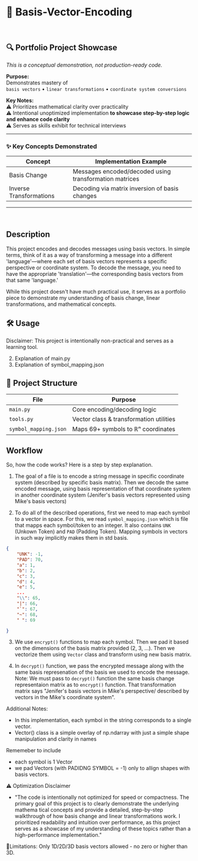 # 🧮 Basis-Vector-Encoding
<!-- # 🚧🏗️ In Progress... -->
<br>

## **🔍 Portfolio Project Showcase**  
*This is a conceptual demonstration, not production-ready code.*  

**Purpose:**  
Demonstrates mastery of  
`basis vectors` • `linear transformations` • `coordinate system conversions`  

**Key Notes:**  
⚠️ Prioritizes mathematical clarity over practicality  
⚠️ Intentional unoptimized implementation **to showcase step-by-step logic and enhance code clarity**  
⚠️ Serves as skills exhibit for technical interviews  

---

### **✨ Key Concepts Demonstrated**  
| **Concept**               | **Implementation Example**                      |  
|---------------------------|-------------------------------------------------|  
| Basis Change               | Messages encoded/decoded using transformation matrices |  
| Inverse Transformations    | Decoding via matrix inversion of basis changes  |  

---



<br>

## Description

This project encodes and decodes messages using basis vectors. 
In simple terms, think of it as a way of transforming a message into a different 'language'—where each set of basis vectors represents a specific perspective or coordinate system. To decode the message, you need to have the appropriate 'translation'—the corresponding basis vectors from that same 'language.' 

While this project doesn't have much practical use, it serves as a portfolio piece to demonstrate my understanding of basis change, linear transformations, and mathematical concepts.


## 🛠️ Usage

Disclaimer: This project is intentionally non-practical and serves as a learning tool.

2. Explanation of main.py
3. Explanation of symbol_mapping.json



## **📂 Project Structure**  
| File                     | Purpose                                  |  
|--------------------------|------------------------------------------|  
| `main.py`                | Core encoding/decoding logic            |  
| `tools.py`               | Vector class & transformation utilities |  
| `symbol_mapping.json`    | Maps 69+ symbols to ℝⁿ coordinates      |  


## Workflow

So, how the code works? Here is a step by step explanation.

1. The goal of a file is to encode a string message in specific coordinate system (described by specific basis matrix). Then we decode the same encoded message, using basis representation of that coordinate system in another coordinate system (Jenifer's basis vectors represented using Mike's basis vectors)

2. To do all of the described operations, first we need to map each symbol to a vector in space. For this, we read `symbol_mapping.json` which is file that mapps each symbol/token to an integer.
It also contains `UNK` (Unkown Token) and `PAD` (Padding Token). Mapping symbols in vectors in such way implicitly makes them in std basis.
```json
{
    "UNK": -1,
    "PAD": 70,
    "a": 1,
    "b": 2,
    "c": 3,
    "d": 4,
    "e": 5,
    ...
    "\\": 65,
    "|": 66,
    "`": 67,
    "~": 68,
    " ": 69

}
```

3. We use `encrypt()` functions  to map each symbol. Then we pad it based on the dimensions of the basis matrix provided (2, 3, ...). Then we vectorize them using `Vector` class and transform using new basis matrix.

4. In `decrypt()` function, we pass the encrypted message along with the same basis represenation of the basis we used to encode the message. Note: We must pass to `decrypt()` function the same basis change representaion matrix as to `encrypt()` function. That transformation matrix says "Jenifer's basis vectors in Mike's perspective/ described by vectors in the Mike's coordinate system".

Additional Notes:

- In this implementation, each symbol in the string corresponds to a single vector.
- Vector() class is a simple overlay  of np.ndarray with just a simple shape manipulation and clarity in names


Rememeber to include
- each symbol is 1 Vector
- we pad Vectors (with PADIDNG SYMBOL = -1) only to allign shapes with basis vectors. 





⚠️ Optimization Disclaimer
- "The code is intentionally not optimized for speed or compactness. The primary goal of this project is to clearly demonstrate the underlying mathema tical concepts and provide a detailed, step-by-step walkthrough of how basis change and linear transformations work. I prioritized readability and intuition over performance, as this project serves as a showcase of my understanding of these topics rather than a high-performance implementation."

🚦Limitations:
Only 1D/2D/3D basis vectors allowed - no zero or higher than 3D.
